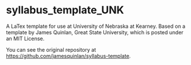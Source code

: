 # syllabus_template_UNK
A LaTex template for use at University of Nebraska at Kearney. Based on a template by James Quinlan, Great State University, which is posted under an MIT License.

You can see the original repository at <https://github.com/jamesquinlan/syllabus-template>.
